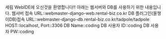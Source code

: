 세림 WebIDE에 오신것을 환영합니다!!
아래는 웹서버와 DB를 사용하기 위한 내용입니다.
웹서버 접속 URL::webmaster-django-web.rental-biz.co.kr
DB 플러그인(올챙이DB)접속 URL::webmaster-django-db.rental-biz.co.kr/tadpole/tadpole 
HOST::localhost, Port::3306
DB Name::coding
DB 사용자 ID::coding
DB 사용자 PW::coding
